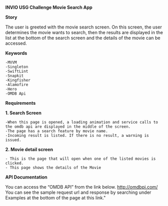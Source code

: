 **INVIO USG Challenge Movie Search App**

**Story**

The user is greeted with the movie search screen.
On this screen, the user determines the movie wants to search, then the results are displayed in the list at the bottom of the search screen and the details of the movie can be accessed.

**Keywords**

 	-MVVM
	-Singleton
	-SwiftLint
 	-Snapkit
	-Kingfisher
	-Alamofire
	-Hero
	-OMDB Api

**Requirements**

**1. Search Screen**

	-When this page is opened, a loading animation and service calls to the omdb api are displayed in the middle of the screen.
 	-The page has a search feature by movie name.
 	-Incoming result is listed. If there is no result, a warning is issued.

**2. Movie detail screen**

	- This is the page that will open when one of the listed movies is clicked.
	- This page shows the details of the Movie

**API Documentation**

 You can access the “OMDB API” from the link below.
 http://omdbpi.com/
 You can see the sample request url and response by searching under Examples at the bottom of the page at this link."
